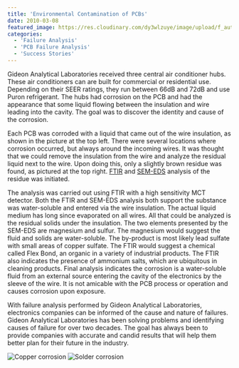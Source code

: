 ```yaml
---
title: 'Environmental Contamination of PCBs'
date: 2010-03-08
featured_image: https://res.cloudinary.com/dy3wlzuye/image/upload/f_auto,c_scale,w_250/v1/GideonLabs/copper-corrosion.jpg
categories:
  - 'Failure Analysis'
  - 'PCB Failure Analysis'
  - 'Success Stories'
---
```


Gideon Analytical Laboratories received three central air conditioner hubs. These air conditioners can are built for commercial or residential use. Depending on their SEER ratings, they run between 66dB and 72dB and use Puron refrigerant. The hubs had corrosion on the PCB and had the appearance that some liquid flowing between the insulation and wire leading into the cavity. The goal was to discover the identity and cause of the corrosion.

Each PCB was corroded with a liquid that came out of the wire insulation, as shown in the picture at the top left. There were several locations where corrosion occurred, but always around the incoming wires. It was thought that we could remove the insulation from the wire and analyze the residual liquid next to the wire. Upon doing this, only a slightly brown residue was found, as pictured at the top right. [FTIR](/analytical-services/fourier-transform-infra-red-spectroscopy/) and [SEM-EDS](/analytical-services/scanning-electron-microscopy/) analysis of the residue was initiated.

The analysis was carried out using FTIR with a high sensitivity MCT detector. Both the FTIR and SEM-EDS analysis both support the substance was water-soluble and entered via the wire insulation. The actual liquid medium has long since evaporated on all wires. All that could be analyzed is the residual solids under the insulation. The two elements presented by the SEM-EDS are magnesium and sulfur. The magnesium would suggest the fluid and solids are water-soluble. The by-product is most likely lead sulfate with small areas of copper sulfate. The FTIR would suggest a chemical called Flex Bond, an organic in a variety of industrial products. The FTIR also indicates the presence of ammonium salts, which are ubiquitous in cleaning products. Final analysis indicates the corrosion is a water-soluble fluid from an external source entering the cavity of the electronics by the sleeve of the wire. It is not amicable with the PCB process or operation and causes corrosion upon exposure.

With failure analysis performed by Gideon Analytical Laboratories, electronics companies can be informed of the cause and nature of failures. Gideon Analytical Laboratories has been solving problems and identifying causes of failure for over two decades. The goal has always been to provide companies with accurate and candid results that will help them better plan for their future in the industry.

![Copper corrosion](https://res.cloudinary.com/dy3wlzuye/image/upload/f_auto,c_scale,w_300/GideonLabs/copper-corrosion.jpg 'Copper corrosion')
![Solder corrosion](https://res.cloudinary.com/dy3wlzuye/image/upload/f_auto,c_scale,w_300/GideonLabs/solder-corrosion.jpg 'Solder corrosion')
